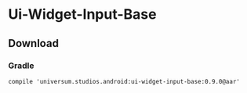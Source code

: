 Ui-Widget-Input-Base
===============

## Download ##

### Gradle ###

    compile 'universum.studios.android:ui-widget-input-base:0.9.0@aar'
